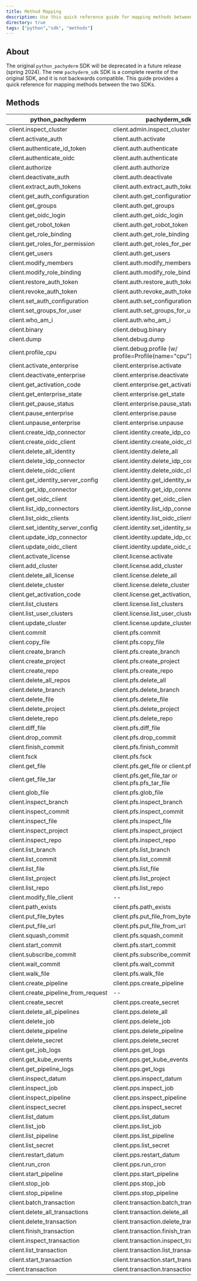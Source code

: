 ```yaml
---
title: Method Mapping 
description: Use this quick reference guide for mapping methods between Python Pachyderm and the new Pachyderm SDK
directory: true 
tags: ["python","sdk", "methods"]
---
```


## About

The original `python_pachyderm` SDK will be deprecated in a future release (spring 2024). The new `pachyderm_sdk` SDK is a complete rewrite of the original SDK, and it is not backwards compatible. This guide provides a quick reference for mapping methods between the two SDKs.

## Methods

| python_pachyderm | pachyderm_sdk |
|---|---|
| client.inspect_cluster | client.admin.inspect_cluster |
| client.activate_auth | client.auth.activate |
| client.authenticate_id_token | client.auth.authenticate |
| client.authenticate_oidc | client.auth.authenticate |
| client.authorize | client.auth.authorize |
| client.deactivate_auth | client.auth.deactivate |
| client.extract_auth_tokens | client.auth.extract_auth_tokens |
| client.get_auth_configuration | client.auth.get_configuration |
| client.get_groups | client.auth.get_groups |
| client.get_oidc_login | client.auth.get_oidc_login |
| client.get_robot_token | client.auth.get_robot_token |
| client.get_role_binding | client.auth.get_role_binding |
| client.get_roles_for_permission | client.auth.get_roles_for_permission |
| client.get_users | client.auth.get_users |
| client.modify_members | client.auth.modify_members |
| client.modify_role_binding | client.auth.modify_role_binding |
| client.restore_auth_token | client.auth.restore_auth_token |
| client.revoke_auth_token | client.auth.revoke_auth_token |
| client.set_auth_configuration | client.auth.set_configuration |
| client.set_groups_for_user | client.auth.set_groups_for_user |
| client.who_am_i | client.auth.who_am_i |
| client.binary | client.debug.binary |
| client.dump | client.debug.dump |
| client.profile_cpu | client.debug.profile (w/ profile=Profile(name="cpu")) |
| client.activate_enterprise | client.enterprise.activate |
| client.deactivate_enterprise | client.enterprise.deactivate |
| client.get_activation_code | client.enterprise.get_activation_code |
| client.get_enterprise_state | client.enterprise.get_state |
| client.get_pause_status | client.enterprise.pause_status |
| client.pause_enterprise | client.enterprise.pause |
| client.unpause_enterprise | client.enterprise.unpause |
| client.create_idp_connector | client.identity.create_idp_connector |
| client.create_oidc_client | client.identity.create_oidc_client |
| client.delete_all_identity | client.identity.delete_all |
| client.delete_idp_connector | client.identity.delete_idp_connector |
| client.delete_oidc_client | client.identity.delete_oidc_client |
| client.get_identity_server_config | client.identity.get_identity_server_config |
| client.get_idp_connector | client.identity.get_idp_connector |
| client.get_oidc_client | client.identity.get_oidc_client |
| client.list_idp_connectors | client.identity.list_idp_connectors |
| client.list_oidc_clients | client.identity.list_oidc_clients |
| client.set_identity_server_config | client.identity.set_identity_server_config |
| client.update_idp_connector | client.identity.update_idp_connector |
| client.update_oidc_client | client.identity.update_oidc_client |
| client.activate_license | client.license.activate |
| client.add_cluster | client.license.add_cluster |
| client.delete_all_license | client.license.delete_all |
| client.delete_cluster | client.license.delete_cluster |
| client.get_activation_code | client.license.get_activation_code |
| client.list_clusters | client.license.list_clusters |
| client.list_user_clusters | client.license.list_user_clusters |
| client.update_cluster | client.license.update_cluster |
| client.commit | client.pfs.commit |
| client.copy_file | client.pfs.copy_file |
| client.create_branch | client.pfs.create_branch |
| client.create_project | client.pfs.create_project |
| client.create_repo | client.pfs.create_repo |
| client.delete_all_repos | client.pfs.delete_all |
| client.delete_branch | client.pfs.delete_branch |
| client.delete_file | client.pfs.delete_file |
| client.delete_project | client.pfs.delete_project |
| client.delete_repo | client.pfs.delete_repo |
| client.diff_file | client.pfs.diff_file |
| client.drop_commit | client.pfs.drop_commit |
| client.finish_commit | client.pfs.finish_commit |
| client.fsck | client.pfs.fsck |
| client.get_file | client.pfs.get_file or client.pfs.pfs_file |
| client.get_file_tar | client.pfs.get_file_tar or client.pfs.pfs_tar_file |
| client.glob_file | client.pfs.glob_file |
| client.inspect_branch | client.pfs.inspect_branch |
| client.inspect_commit | client.pfs.inspect_commit |
| client.inspect_file | client.pfs.inspect_file |
| client.inspect_project | client.pfs.inspect_project |
| client.inspect_repo | client.pfs.inspect_repo |
| client.list_branch | client.pfs.list_branch |
| client.list_commit | client.pfs.list_commit |
| client.list_file | client.pfs.list_file |
| client.list_project | client.pfs.list_project |
| client.list_repo | client.pfs.list_repo |
| client.modify_file_client | -- |
| client.path_exists | client.pfs.path_exists |
| client.put_file_bytes | client.pfs.put_file_from_bytes |
| client.put_file_url | client.pfs.put_file_from_url |
| client.squash_commit | client.pfs.squash_commit |
| client.start_commit | client.pfs.start_commit |
| client.subscribe_commit | client.pfs.subscribe_commit |
| client.wait_commit | client.pfs.wait_commit |
| client.walk_file | client.pfs.walk_file |
| client.create_pipeline | client.pps.create_pipeline |
| client.create_pipeline_from_request | -- |
| client.create_secret | client.pps.create_secret |
| client.delete_all_pipelines | client.pps.delete_all |
| client.delete_job | client.pps.delete_job |
| client.delete_pipeline | client.pps.delete_pipeline |
| client.delete_secret | client.pps.delete_secret |
| client.get_job_logs | client.pps.get_logs |
| client.get_kube_events | client.pps.get_kube_events |
| client.get_pipeline_logs | client.pps.get_logs |
| client.inspect_datum | client.pps.inspect_datum |
| client.inspect_job | client.pps.inspect_job |
| client.inspect_pipeline | client.pps.inspect_pipeline |
| client.inspect_secret | client.pps.inspect_secret |
| client.list_datum | client.pps.list_datum |
| client.list_job | client.pps.list_job |
| client.list_pipeline | client.pps.list_pipeline |
| client.list_secret | client.pps.list_secret |
| client.restart_datum | client.pps.restart_datum |
| client.run_cron | client.pps.run_cron |
| client.start_pipeline | client.pps.start_pipeline |
| client.stop_job | client.pps.stop_job |
| client.stop_pipeline | client.pps.stop_pipeline |
| client.batch_transaction | client.transaction.batch_transaction |
| client.delete_all_transactions | client.transaction.delete_all |
| client.delete_transaction | client.transaction.delete_transaction |
| client.finish_transaction | client.transaction.finish_transaction |
| client.inspect_transaction | client.transaction.inspect_transaction |
| client.list_transaction | client.transaction.list_transaction |
| client.start_transaction | client.transaction.start_transaction |
| client.transaction | client.transaction.transaction |